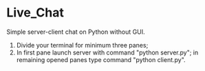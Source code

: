 # Live_Chat

Simple server-client chat on Python without GUI.
1. Divide your terminal for minimum three panes;
2. In first pane launch server with command "python server.py"; in remaining opened panes type command "python client.py". 